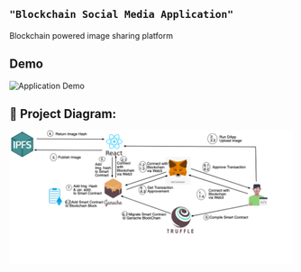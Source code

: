 ## ```"Blockchain Social Media Application"```

Blockchain powered image sharing platform

## Demo 
![Application Demo](https://youtu.be/a7eV0H2uFTg)

## 🔧 Project Diagram:

![Project Diagram](BlockchainSMDig.png)
